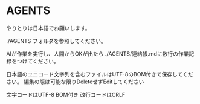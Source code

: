 # AGENTS

やりとりは日本語でお願いします。

./AGENTS フォルダを参照してください。

AIが作業を実行し、人間からOKが出たら ./AGENTS/連絡帳.mdに数行の作業記録をつけてください。

日本語のユニコード文字列を含むファイルはUTF-8のBOM付きで保存してください。
編集の際は可能な限りDeleteせずEditしてください

文字コードはUTF-8 BOM付き
改行コードはCRLF